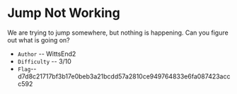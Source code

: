 # Jump Not Working

We are trying to jump somewhere, but nothing is happening. Can you figure out what is going on?

- `Author` -- WittsEnd2
- `Difficulty` -- 3/10
- `Flag`-- d7d8c21717bf3b17e0beb3a21bcdd57a2810ce949764833e6fa087423accc592